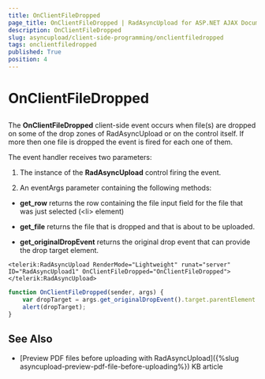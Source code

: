 ```yaml
---
title: OnClientFileDropped
page_title: OnClientFileDropped | RadAsyncUpload for ASP.NET AJAX Documentation
description: OnClientFileDropped
slug: asyncupload/client-side-programming/onclientfiledropped
tags: onclientfiledropped
published: True
position: 4
---
```


# OnClientFileDropped

## 

The **OnClientFileDropped** client-side event occurs when file(s) are dropped on some of the drop zones of RadAsyncUpload or on the control itself. If more then one file is dropped the event is fired for each one of them.

The event handler receives two parameters:

1. The instance of the **RadAsyncUpload** control firing the event.

1. An eventArgs parameter containing the following methods:

* **get_row** returns the row containing the file input field for the file that was just selected (\<li\> element)

* **get_file** returns the file that is dropped and that is about to be uploaded.

* **get_originalDropEvent** returns the original drop event that can provide the drop target element.

````ASPNET
<telerik:RadAsyncUpload RenderMode="Lightweight" runat="server" ID="RadAsyncUpload1" OnClientFileDropped="OnClientFileDropped"></telerik:RadAsyncUpload>
````

````JavaScript
function OnClientFileDropped(sender, args) {
	var dropTarget = args.get_originalDropEvent().target.parentElement.className;
	alert(dropTarget);
}
````

## See Also

* [Preview PDF files before uploading with RadAsyncUpload]({%slug asyncupload-preview-pdf-file-before-uploading%}) KB article
